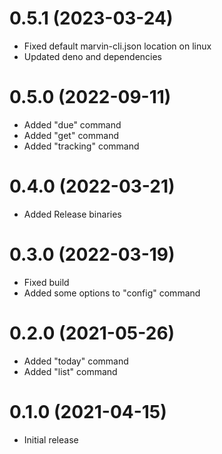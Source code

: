 # 0.5.1 (2023-03-24)
* Fixed default marvin-cli.json location on linux
* Updated deno and dependencies

# 0.5.0 (2022-09-11)
* Added "due" command
* Added "get" command
* Added "tracking" command

# 0.4.0 (2022-03-21)
* Added Release binaries

# 0.3.0 (2022-03-19)
* Fixed build
* Added some options to "config" command

# 0.2.0 (2021-05-26)
* Added "today" command
* Added "list" command

# 0.1.0 (2021-04-15)
* Initial release
